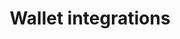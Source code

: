 ---
title: 'Wallet integrations'
breadcrumb_title: "Wallet integrations"
layout: 'block'
meta_title: 'Wallet integrations - MultiSafepay Docs'
logo: '/svgs/Wallet.svg'
short_description: 'Explore integrations with our partners to help manage your business.'
weight: 30
url: '/wallet-integrations/'
---